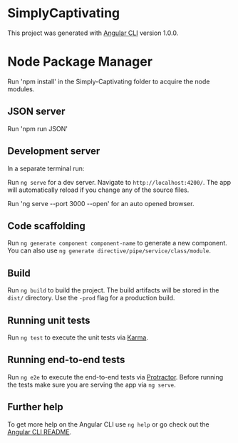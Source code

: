 # SimplyCaptivating

This project was generated with [Angular CLI](https://github.com/angular/angular-cli) version 1.0.0.

# Node Package Manager

Run 'npm install' in the Simply-Captivating folder to acquire the node modules.

## JSON server

Run 'npm run JSON'

## Development server

In a separate terminal run:

Run `ng serve` for a dev server. Navigate to `http://localhost:4200/`. The app will automatically reload if you change any of the source files.

Run 'ng serve --port 3000 --open' for an auto opened browser.

## Code scaffolding

Run `ng generate component component-name` to generate a new component. You can also use `ng generate directive/pipe/service/class/module`.

## Build

Run `ng build` to build the project. The build artifacts will be stored in the `dist/` directory. Use the `-prod` flag for a production build.

## Running unit tests

Run `ng test` to execute the unit tests via [Karma](https://karma-runner.github.io).

## Running end-to-end tests

Run `ng e2e` to execute the end-to-end tests via [Protractor](http://www.protractortest.org/).
Before running the tests make sure you are serving the app via `ng serve`.

## Further help

To get more help on the Angular CLI use `ng help` or go check out the [Angular CLI README](https://github.com/angular/angular-cli/blob/master/README.md).
